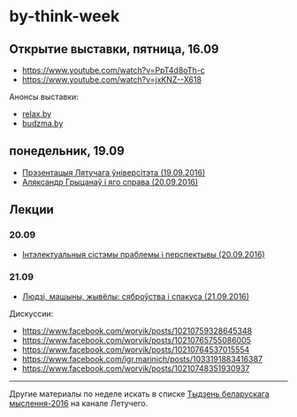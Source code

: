 # by-think-week

## Открытие выставки, пятница, 16.09

- https://www.youtube.com/watch?v=PpT4d8oTh-c
- https://www.youtube.com/watch?v=jxKNZ--X618

Анонсы выставки:

- [relax.by][relax]
- [budzma.by][budzma]

[relax]: http://afisha.relax.by/expo/10642525-cogito-albarutheniae-panarama-belaruskaga-myslennya/minsk/
[budzma]: http://budzma.by/event/cogito-albarutheniae-panarama-byelaruskaha-myslyennya

## понедельник, 19.09

- [Прэзентацыя Лятучага ўніверсітэта (19.09.2016)][2]
- [Аляксандр Грыцанаў і яго справа (20.09.2016)][3]

[2]: https://www.youtube.com/watch?v=MqjW6nynjM8&list=PLBAnu4YEjPOJGmG46GdLLe_Vdz7vlttvg&index=3
[3]: https://www.youtube.com/watch?v=uIHkrKF1DkQ&list=PLBAnu4YEjPOJGmG46GdLLe_Vdz7vlttvg&index=4

## Лекции

### 20.09

- [Інтэлектуальныя сістэмы праблемы і перспектывы (20.09.2016)][4]

[4]: https://www.youtube.com/watch?v=MsvXp4jLRpk&list=PLBAnu4YEjPOJGmG46GdLLe_Vdz7vlttvg&index=5

### 21.09

- [Людзі, машыны, жывёлы: сяброўства і спакуса (21.09.2016)][5]

[5]: https://www.youtube.com/watch?v=I7l6rMuwx_w&list=PLBAnu4YEjPOJGmG46GdLLe_Vdz7vlttvg&index=6

Дискуссии:

- https://www.facebook.com/worvik/posts/10210759328645348
- https://www.facebook.com/worvik/posts/10210765755086005
- https://www.facebook.com/worvik/posts/10210764537015554
- https://www.facebook.com/igr.marinich/posts/1033191883416387
- https://www.facebook.com/worvik/posts/10210748351930937

---

Другие материалы по неделе искать в списке [Тыдзень беларускага мыслення-2016][1]
на канале Летучего.

[1]: https://www.youtube.com/playlist?list=PLBAnu4YEjPOJGmG46GdLLe_Vdz7vlttvg
